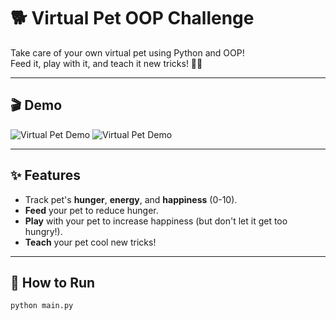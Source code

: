# 🐕 Virtual Pet OOP Challenge

Take care of your own virtual pet using Python and OOP!  
Feed it, play with it, and teach it new tricks! 🥎🐾

---

## 🎬 Demo

![Virtual Pet Demo](./Shot1.png)
![Virtual Pet Demo](./Shot2.png)

---

## ✨ Features
- Track pet's **hunger**, **energy**, and **happiness** (0-10).
- **Feed** your pet to reduce hunger.
- **Play** with your pet to increase happiness (but don't let it get too hungry!).
- **Teach** your pet cool new tricks!

---

## 🚀 How to Run

```bash
python main.py
